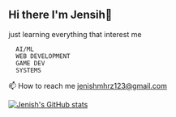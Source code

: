 ## Hi there I'm Jensih👋

  just learning everything that interest me

      AI/ML
      WEB DEVELOPMENT
      GAME DEV
      SYSTEMS

📫 How to reach me jenishmhrz123@gmail.com
<!--
**legendofzer0/legendofzer0** is a ✨ _special_ ✨ repository because its `README.md` (this file) appears on your GitHub profile.

Here are some ideas to get you started:

- 🔭 I’m currently working on ...
- 🌱 I’m currently learning ...
- 👯 I’m looking to collaborate on ...
- 🤔 I’m looking for help with ...
- 💬 Ask me about ...
- 📫 How to reach me: ...
- 😄 Pronouns: ...
- ⚡ Fun fact: ...
-->
[![Jenish's GitHub stats](https://github-readme-stats.vercel.app/api?username=legendofzer0)](https://github.com/anuraghazra/github-readme-stats)
